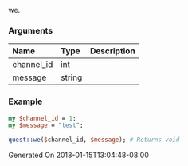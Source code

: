 we.
### Arguments
**Name**|**Type**|**Description**
:---|:---|:---
channel_id|int|
message|string|

### Example

```perl
my $channel_id = 1;
my $message = "test";

quest::we($channel_id, $message); # Returns void
```


Generated On 2018-01-15T13:04:48-08:00